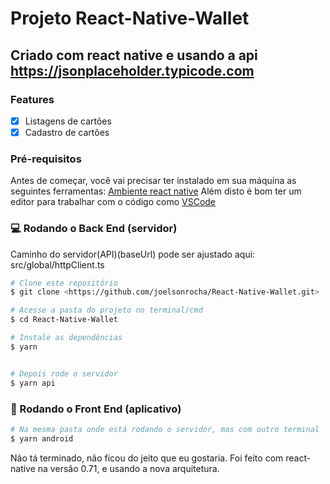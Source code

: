 # Projeto React-Native-Wallet

## Criado com react native e usando a api https://jsonplaceholder.typicode.com

### Features

- [x] Listagens de cartões
- [x] Cadastro de cartões

### Pré-requisitos

Antes de começar, você vai precisar ter instalado em sua máquina as seguintes ferramentas:
[Ambiente react native](https://reactnative.dev/docs/getting-started)
Além disto é bom ter um editor para trabalhar com o código como [VSCode](https://code.visualstudio.com/)

### :computer: Rodando o Back End (servidor)

Caminho do servidor(API)(baseUrl) pode ser ajustado aqui: src/global/httpClient.ts

```bash
# Clone este repositório
$ git clone <https://github.com/joelsonrocha/React-Native-Wallet.git>

# Acesse a pasta do projeto no terminal/cmd
$ cd React-Native-Wallet

# Instale as dependências
$ yarn


# Depois rode o servidor
$ yarn api
```

### :iphone: Rodando o Front End (aplicativo)

```bash
# Na mesma pasta onde está rodando o servidor, mas com outro terminal
$ yarn android
```

Não tá terminado, não ficou do jeito que eu gostaria.
Foi feito com react-native na versão 0.71, e usando a nova arquitetura.
